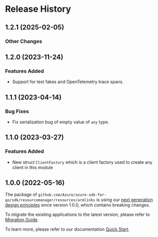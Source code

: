 # Release History

## 1.2.1 (2025-02-05)
### Other Changes


## 1.2.0 (2023-11-24)
### Features Added

- Support for test fakes and OpenTelemetry trace spans.


## 1.1.1 (2023-04-14)
### Bug Fixes

- Fix serialization bug of empty value of `any` type.


## 1.1.0 (2023-03-27)
### Features Added

- New struct `ClientFactory` which is a client factory used to create any client in this module


## 1.0.0 (2022-05-16)

The package of `github.com/Azure/azure-sdk-for-go/sdk/resourcemanager/resources/armlinks` is using our [next generation design principles](https://azure.github.io/azure-sdk/general_introduction.html) since version 1.0.0, which contains breaking changes.

To migrate the existing applications to the latest version, please refer to [Migration Guide](https://aka.ms/azsdk/go/mgmt/migration).

To learn more, please refer to our documentation [Quick Start](https://aka.ms/azsdk/go/mgmt).